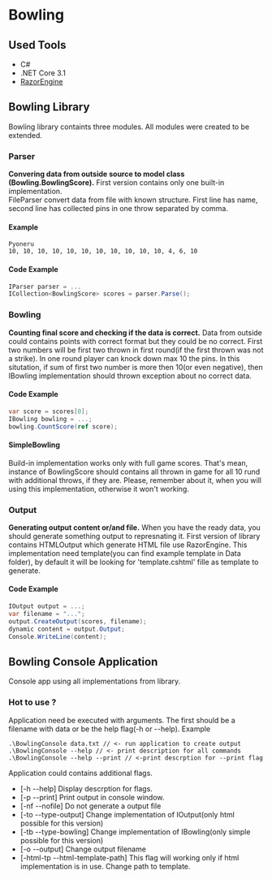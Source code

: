 # Bowling

## Used Tools
* C#
* .NET Core 3.1
* [RazorEngine](https://antaris.github.io/RazorEngine/) 

## Bowling Library

Bowling library containts three modules. All modules were created to be extended.

### Parser
**Convering data from outside source to model class (Bowling.BowlingScore).** First version contains only one built-in implementation.<br/>
FileParser convert data from file with known structure.
First line has name, second line has collected pins in one throw separated by comma.
#### Example
```
Pyoneru
10, 10, 10, 10, 10, 10, 10, 10, 10, 10, 10, 4, 6, 10
```

#### Code Example
```C#
IParser parser = ...
ICollection<BowlingScore> scores = parser.Parse();
```

### Bowling
**Counting final score and checking if the data is correct.** Data from outside could contains points with correct format but they could be no correct.
First two numbers will be first two thrown in first round(if the first thrown was not a strike). In one round player can knock down max 10 the pins. In this situtation, if sum of first two number is more then 10(or even negative), then IBowling implementation should thrown exception about no correct data.

#### Code Example
```C#
var score = scores[0];
IBowling bowling = ...;
bowling.CountScore(ref score);
```

#### SimpleBowling
Build-in implementation works only with full game scores. That's mean, instance of BowlingScore should contains all thrown in game for all 10 rund with additional throws, if they are. Please, remember about it, when you will using this implementation, otherwise it won't working.

### Output
**Generating output content or/and file.** When you have the ready data, you should generate something output to represnating it. First version of library contains HTMLOutput which generate HTML file use RazorEngine. This implementation need template(you can find example template in Data folder), by default it will be looking for 'template.cshtml' fille as template to generate.

#### Code Example
```C#
IOutput output = ...;
var filename = "...";
output.CreateOutput(scores, filename);
dynamic content = output.Output;
Console.WriteLine(content);
```

## Bowling Console Application
Console app using all implementations from library.

### Hot to use ?
Application need be executed with arguments. The first should be a filename with data or be the help flag(-h or --help).
Example
```
.\BowlingConsole data.txt // <- run application to create output
.\BowlingConsole --help // <- print description for all commands
.\BowlingConsole --help --print // <-print descrption for --print flag
```
Application could contains additional flags.
* [-h --help] Display descrption for flags.
* [-p --print] Print output in console window.
* [-nf --nofile] Do not generate a output file
* [-to --type-output] Change implementation of IOutput(only html possible for this version)
* [-tb --type-bowling] Change implementation of IBowling(only simple possible for this version)
* [-o --output] Change output filename
* [-html-tp --html-template-path] This flag will working only if html implementation is in use. Change path to template.
